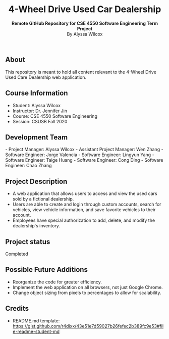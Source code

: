 <h1 align="center">4-Wheel Drive Used Car Dealership</h1>
<p align="center"><strong>Remote GitHub Repository for CSE 4550 Software Engineering Term Project</strong>
<br>By Alyssa Wilcox</p>
<br/>
<h2>About</h2>
This repository is meant to hold all content relevant to the 4-Wheel Drive Used Care Dealership web application.

<h2>Course Information</h2>

- Student: Alyssa Wilcox
- Instructor: Dr. Jennifer Jin
- Course: CSE 4550 Software Engineering
- Session: CSUSB Fall 2020

<h2>Development Team</h2>
- Project Manager: Alyssa Wilcox
- Assistant Project Manager: Wen Zhang
- Software Engineer: Jorge Valencia
- Software Engineer: Lingyun Yang
- Software Engineer: Taige Huang
- Software Engineer: Cong Ding
- Software Engineer: Chao Zhang

<h2>Project Description</h2>

- A web application that allows users to access and view the used cars sold by a fictional dealership.
- Users are able to create and login through custom accounts, search for vehicles, view vehicle information, and save favorite vehicles to their account.
- Employees have special authorization to add, delete, and modify the dealership's inventory.

<h2>Project status</h2>
Completed

<h2>Possible Future Additions</h2>

- Reorganize the code for greater efficiency.
- Implement the web application on all browsers, not just Google Chrome.
- Change object sizing from pixels to percentages to allow for scalability.

<h2>Credits</h2>

- README.md template: https://gist.github.com/r4dixx/43e51e7d59027b26fefec2b389fc9e53#file-readme-student-md

